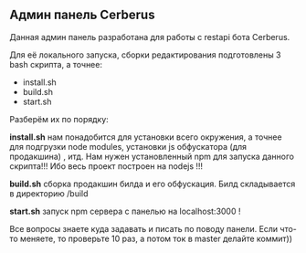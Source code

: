 ## Админ панель Cerberus
Данная админ панель разработана для работы с restapi бота Cerberus.

Для её локального запуска, сборки редактирования подготовлены 3 bash скрипта, а точнее:

 - install.sh
 - build.sh
 - start.sh

Разберём их по порядку:

**install.sh** нам понадобится для установки всего окружения, а точнее для подгрузки node modules, установки js обфускатора (для продакшина) , итд. Нам нужен установленный npm для запуска данного скрипта!!! Ибо весь проект построен на nodejs !!!

**build.sh** сборка продакшин билда и его обфускация. Билд складывается в директорию /build

**start.sh** запуск npm сервера с панелью на localhost:3000 !


Все вопросы знаете куда задавать и писать по поводу панели. Если что-то меняете, то проверьте 10 раз, а потом ток в master делайте коммит))
